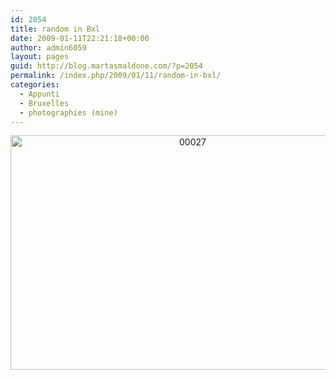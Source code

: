 ```yaml
---
id: 2054
title: random in Bxl
date: 2009-01-11T22:21:18+00:00
author: admin6059
layout: pages
guid: http://blog.martasmaldone.com/?p=2054
permalink: /index.php/2009/01/11/random-in-bxl/
categories:
  - Appunti
  - Bruxelles
  - photographies (mine)
---
```

<p style="text-align: center;">
  <a href="http://blog.martasmaldone.eu/wp-content/uploads/2009/01/00027-1.jpg"><img class="aligncenter wp-image-2381 size-full" title="00027" src="http://blog.martasmaldone.eu/wp-content/uploads/2009/01/00027-1.jpg" width="567" height="375" srcset="http://blog.martasmaldone.eu/wp-content/uploads/2009/01/00027-1.jpg 567w, http://blog.martasmaldone.eu/wp-content/uploads/2009/01/00027-1-300x198.jpg 300w" sizes="(max-width: 567px) 100vw, 567px" /></a>
</p>